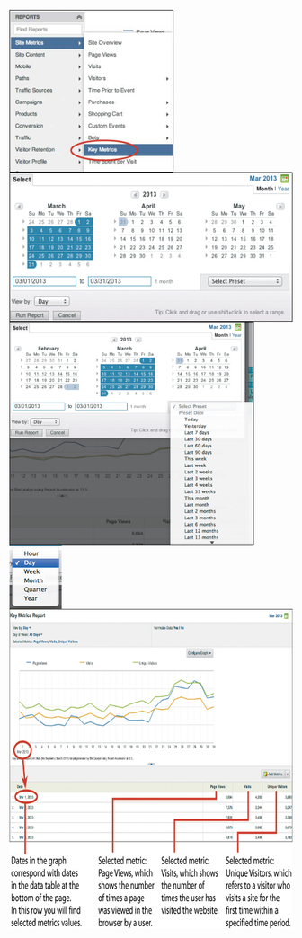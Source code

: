 <img align="center" src="images/Ch10-T01-sa.jpg" height=289><br>
<img align="center" src="images/Ch10-T01-sb.jpg" height=266><br>
<img align="center" src="images/Ch10-T01-sc.jpg" height=399><br>
<img align="center" src="images/Ch10-T01-sd.jpg" height=113><br>
<img align="center" src="images/Ch10-T01-se.jpg" height=569><br>
